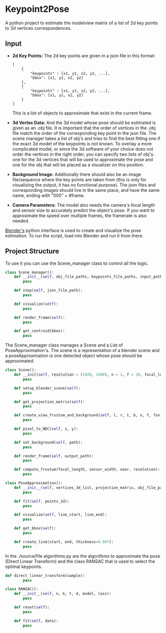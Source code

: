 # Keypoint2Pose


A python project to estimate the modelview matrix of a list of 2d key points to 3d vertices correspondences.


## Input


* **2d Key Points:** The 2d key points are given in a json file in this format:


    ```
    [
        {
            "keypoints" : [x1, y1, x2, y2, ...],
            "bbox": [x1, y1, x2, y2]
        },
        {
            "keypoints" : [x1, y1, x2, y2, ...],
            "bbox": [x1, y1, x2, y2]
        }
    ]
    ```


    This is a list of objects to approximate that exist in the current frame.


* **3d Vertex Data:** And the 3d model whose pose should be estimated is given as an .obj file. It is important that the order of vertices in the .obj file match the order of the corresponding key point in the json file. The scene manager takes a list of obj's and tries to find the best fitting one if the exact 3d model of the keypoints is not known. To overlay a more complicated model, or since the 3d software of your choice does not order the vertices in the right order, you can specify two lists of obj's: one for the 3d vertices that will be used to approximate the pose and one for the obj that will be placed as a visualizer on this position. 


* **Background Image:** Additionally there should also be an image file/sequence where the key points are taken from (this is only for visualizing the output, it has no functional purpose).
    The json files and corresponding images should live in the same place, and have the same name, ending with "000" + #frame.


* **Camera Parameters:** The model also needs the camera's focal length and sensor size to accurately predict the object's pose. If you want to approximate the speed over multiple frames, the framerate is also needed.


[Blender's](https://www.blender.org/) python interface is used to create and visualize the pose estimation. To run the script, load into Blender and run it from there.


## Project Structure


To use it you can use the Scene_manager class to control all the logic.


```py
class Scene_manager():
    def __init__(self, obj_file_paths, keypoints_file_paths, input_path, output_path, max_distance=0.1, focal_length=30, sensor_width=36, frame_rate=30, start_index=1):
        pass

    def step(self, json_file_path):
        pass

    def visualize(self):
        pass

    def render_frame(self):
        pass

    def get_centroid(bbox):
        pass
```


The Scene_manager class manages a Scene and a List of PoseApproximation's. The scene is a representation of a blender scene and a poseApproximation is one detected object whose pose should be approximated.


```py
class Scene():
    def __init(self, resolution = (1920, 1080), n = 2, f = 30, focal_length = 30, sensor_width = 36):
        pass

    def setup_blender_scene(self):
        pass

    def get_projection_matrix(self):
        pass

    def create_view_frustum_and_background(self, l, r, t, b, n, f, fov, fov_vertical):
        pass

    def pixel_to_NDC(self, x, y):
        pass

    def set_background(self, path):
        pass

    def render_frame(self, output_path):
        pass

    def compute_frustum(focal_length, sensor_width, near, resolution):
        pass
```


```py
class PoseApproximation():
    def __init__(self, vertices_3d_list, projection_matrix, obj_file_paths, bounding_box, framerate=30, ransac_n=8, ransac_d=6):
        pass

    def fit(self, points_2d):
        pass

    def visualize(self, line_start, line_end):
        pass

    def get_bbox(self):
        pass

    def create_line(start, end, thickness=0.007):
        pass
```


In the ./source/file algorithms.py are the algorithms to approximate the pose (Direct Linear Transform) and the class RANSAC that is used to select the optimal keypoints.


```py
def direct_linear_transform(sample):
        pass

class RANSAC():
    def __init__(self, n, k, t, d, model, loss):
        pass

    def reset(self):
        pass

    def fit(self, data):
        pass
```
